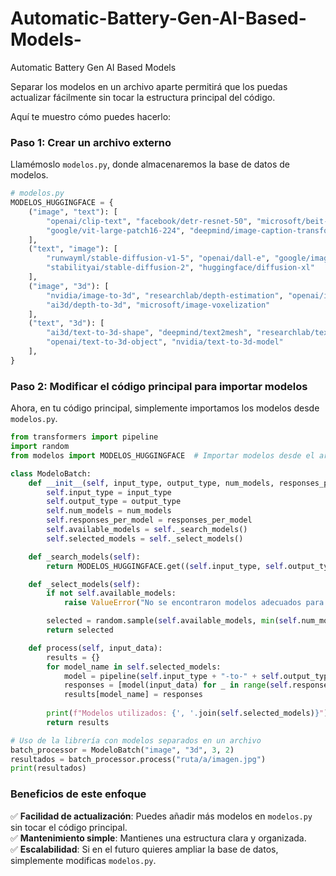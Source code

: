 # Automatic-Battery-Gen-AI-Based-Models-
Automatic Battery Gen AI Based Models 

Separar los modelos en un archivo aparte permitirá que los puedas actualizar fácilmente sin tocar la estructura principal del código.

Aquí te muestro cómo puedes hacerlo:

### **Paso 1: Crear un archivo externo**
Llamémoslo `modelos.py`, donde almacenaremos la base de datos de modelos.

```python
# modelos.py
MODELOS_HUGGINGFACE = {
    ("image", "text"): [
        "openai/clip-text", "facebook/detr-resnet-50", "microsoft/beit-base-patch16-224",
        "google/vit-large-patch16-224", "deepmind/image-caption-transformer"
    ],
    ("text", "image"): [
        "runwayml/stable-diffusion-v1-5", "openai/dall-e", "google/imagen",
        "stabilityai/stable-diffusion-2", "huggingface/diffusion-xl"
    ],
    ("image", "3d"): [
        "nvidia/image-to-3d", "researchlab/depth-estimation", "openai/image-3d-transformer",
        "ai3d/depth-to-3d", "microsoft/image-voxelization"
    ],
    ("text", "3d"): [
        "ai3d/text-to-3d-shape", "deepmind/text2mesh", "researchlab/text-3d-generator",
        "openai/text-to-3d-object", "nvidia/text-to-3d-model"
    ],
}
```

### **Paso 2: Modificar el código principal para importar modelos**
Ahora, en tu código principal, simplemente importamos los modelos desde `modelos.py`.

```python
from transformers import pipeline
import random
from modelos import MODELOS_HUGGINGFACE  # Importar modelos desde el archivo externo

class ModeloBatch:
    def __init__(self, input_type, output_type, num_models, responses_per_model):
        self.input_type = input_type
        self.output_type = output_type
        self.num_models = num_models
        self.responses_per_model = responses_per_model
        self.available_models = self._search_models()
        self.selected_models = self._select_models()

    def _search_models(self):
        return MODELOS_HUGGINGFACE.get((self.input_type, self.output_type), [])

    def _select_models(self):
        if not self.available_models:
            raise ValueError("No se encontraron modelos adecuados para la conversión.")

        selected = random.sample(self.available_models, min(self.num_models, len(self.available_models)))
        return selected

    def process(self, input_data):
        results = {}
        for model_name in self.selected_models:
            model = pipeline(self.input_type + "-to-" + self.output_type, model=model_name)
            responses = [model(input_data) for _ in range(self.responses_per_model)]
            results[model_name] = responses
        
        print(f"Modelos utilizados: {', '.join(self.selected_models)}")
        return results

# Uso de la librería con modelos separados en un archivo
batch_processor = ModeloBatch("image", "3d", 3, 2)
resultados = batch_processor.process("ruta/a/imagen.jpg")
print(resultados)
```

### **Beneficios de este enfoque**
✅ **Facilidad de actualización**: Puedes añadir más modelos en `modelos.py` sin tocar el código principal.  
✅ **Mantenimiento simple**: Mantienes una estructura clara y organizada.  
✅ **Escalabilidad**: Si en el futuro quieres ampliar la base de datos, simplemente modificas `modelos.py`.  



